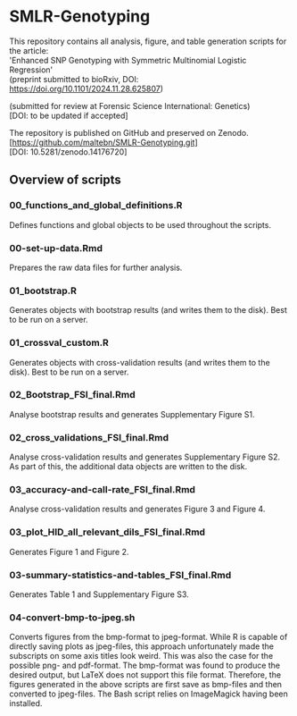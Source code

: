 # SMLR-Genotyping
This repository contains all analysis, figure, and table generation scripts for the article: \
'Enhanced SNP Genotyping with Symmetric Multinomial Logistic Regression' \
(preprint submitted to bioRxiv, DOI: https://doi.org/10.1101/2024.11.28.625807)

(submitted for review at Forensic Science International: Genetics) \
[DOI: to be updated if accepted]

The repository is published on GitHub and preserved on Zenodo. \
[https://github.com/maltebn/SMLR-Genotyping.git] \
[DOI: 10.5281/zenodo.14176720]

## Overview of scripts
### 00_functions_and_global_definitions.R
Defines functions and global objects to be used throughout the scripts.

### 00-set-up-data.Rmd
Prepares the raw data files for further analysis.

### 01_bootstrap.R
Generates objects with bootstrap results (and writes them to the disk).
Best to be run on a server.

### 01_crossval_custom.R
Generates objects with cross-validation results (and writes them to the disk).
Best to be run on a server.

### 02_Bootstrap_FSI_final.Rmd
Analyse bootstrap results and generates Supplementary Figure S1.

### 02_cross_validations_FSI_final.Rmd
Analyse cross-validation results and generates Supplementary Figure S2.
As part of this, the additional data objects are written to the disk.

### 03_accuracy-and-call-rate_FSI_final.Rmd
Analyse cross-validation results and generates Figure 3 and Figure 4.

### 03_plot_HID_all_relevant_dils_FSI_final.Rmd
Generates Figure 1 and Figure 2.

### 03-summary-statistics-and-tables_FSI_final.Rmd
Generates Table 1 and Supplementary Figure S3.

### 04-convert-bmp-to-jpeg.sh
Converts figures from the bmp-format to jpeg-format.
While R is capable of directly saving plots as jpeg-files, this approach unfortunately made the subscripts on some axis titles look weird.
This was also the case for the possible png- and pdf-format.
The bmp-format was found to produce the desired output, but LaTeX does not support this file format.
Therefore, the figures generated in the above scripts are first save as bmp-files and then converted to jpeg-files.
The Bash script relies on ImageMagick having been installed.

